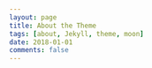 ```yaml
---
layout: page
title: About the Theme
tags: [about, Jekyll, theme, moon]
date: 2018-01-01
comments: false
---
```

    
